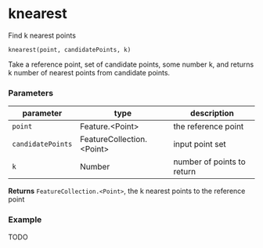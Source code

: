 # knearest
Find k nearest points

`knearest(point, candidatePoints, k)`

Take a reference point, set of candidate points, some number k, and returns k number of nearest points from candidate points.

### Parameters

| parameter         | type                         | description                |
| ----------------- | ---------------------------- | -------------------------- |
| `point`           | Feature\.\<Point\>           | the reference point        |
| `candidatePoints` | FeatureCollection\.\<Point\> | input point set            |
| `k`               | Number                       | number of points to return |

**Returns** `FeatureCollection.<Point>`, the k nearest points to the reference point

### Example

TODO
